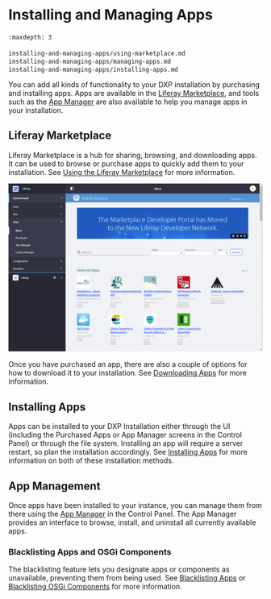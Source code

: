 # Installing and Managing Apps

```{toctree}
:maxdepth: 3

installing-and-managing-apps/using-marketplace.md
installing-and-managing-apps/managing-apps.md
installing-and-managing-apps/installing-apps.md
```

You can add all kinds of functionality to your DXP installation by purchasing and installing apps. Apps are available in the [Liferay Marketplace](./using-marketplace.md), and tools such as the [App Manager](../managing-apps/using-the-app-manager.md) are also available to help you manage apps in your installation.

## Liferay Marketplace

Liferay Marketplace is a hub for sharing, browsing, and downloading apps. It can be used to browse or purchase apps to quickly add them to your installation. See [Using the Liferay Marketplace](./using-marketplace.md) for more information.

![Use the Liferay Marketplace to quickly purchase and install apps to your DXP installation.](./installing-and-managing-apps/images/01.png)

Once you have purchased an app, there are also a couple of options for how to download it to your installation. See [Downloading Apps](../installing-apps/downloading-apps.md) for more information.

## Installing Apps

Apps can be installed to your DXP Installation either through the UI (including the Purchased Apps or App Manager screens in the Control Panel) or through the file system. Installing an app will require a server restart, so plan the installation accordingly. See [Installing Apps](../installing-apps/installing-apps.md) for more information on both of these installation methods.

## App Management

Once apps have been installed to your instance, you can manage them from there using the [App Manager](../managing-apps/using-the-app-manager.md) in the Control Panel. The App Manager provides an interface to browse, install, and uninstall all currently available apps.

### Blacklisting Apps and OSGi Components

The blacklisting feature lets you designate apps or components as unavailable, preventing them from being used. See [Blacklisting Apps](../managing-apps/blacklisting-apps.md) or [Blacklisting OSGi Components](../managing-apps/blacklisting-osgi-components.md) for more information.